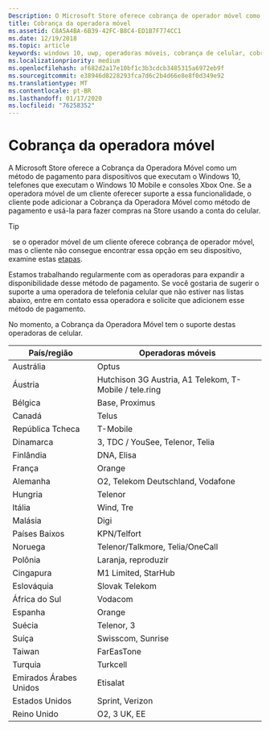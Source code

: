 ```yaml
---
Description: O Microsoft Store oferece cobrança de operador móvel como um método de pagamento para operadores móveis que dão suporte a esse recurso.
title: Cobrança da operadora móvel
ms.assetid: C8A5A4BA-6B39-42FC-B8C4-ED1B7F774CC1
ms.date: 12/19/2018
ms.topic: article
keywords: windows 10, uwp, operadoras móveis, cobrança de celular, cobrança da operadora móvel
ms.localizationpriority: medium
ms.openlocfilehash: af682d2a17e10bf1c3b3cdcb3485315a6972eb9f
ms.sourcegitcommit: e38946d8228293fca7d6c2b4d66e8e8f0d349e92
ms.translationtype: MT
ms.contentlocale: pt-BR
ms.lasthandoff: 01/17/2020
ms.locfileid: "76258352"
---
```

# <a name="mobile-operator-billing"></a>Cobrança da operadora móvel


A Microsoft Store oferece a Cobrança da Operadora Móvel como um método de pagamento para dispositivos que executam o Windows 10, telefones que executam o Windows 10 Mobile e consoles Xbox One. Se a operadora móvel de um cliente oferecer suporte a essa funcionalidade, o cliente pode adicionar a Cobrança da Operadora Móvel como método de pagamento e usá-la para fazer compras na Store usando a conta do celular.

> [!TIP]
>  se o operador móvel de um cliente oferece cobrança de operador móvel, mas o cliente não consegue encontrar essa opção em seu dispositivo, examine estas [etapas](https://support.microsoft.com/instantanswers/b25d6dd6-fb8b-3710-1e13-4d30eb01b51f).

Estamos trabalhando regularmente com as operadoras para expandir a disponibilidade desse método de pagamento. Se você gostaria de sugerir o suporte a uma operadora de telefonia celular que não estiver nas listas abaixo, entre em contato essa operadora e solicite que adicionem esse método de pagamento.

No momento, a Cobrança da Operadora Móvel tem o suporte destas operadoras de celular.

| País/região       | Operadoras móveis                                        |
|----------------------|---------------------------------------------------------|
| Austrália            | Optus                                                   |
| Áustria              | Hutchison 3G Austria, A1 Telekom, T-Mobile / tele.ring  |
| Bélgica              | Base, Proximus                                          |
| Canadá               | Telus                                                   |
| República Tcheca       | T-Mobile                                                |
| Dinamarca              | 3, TDC / YouSee, Telenor, Telia                         |
| Finlândia              | DNA, Elisa                                              |
| França               | Orange                                                  |
| Alemanha              | O2, Telekom Deutschland, Vodafone                       |
| Hungria              | Telenor                                                 |
| Itália                | Wind, Tre                                               |
| Malásia             | Digi                                                    |
| Países Baixos          | KPN/Telfort                                           |
| Noruega               | Telenor/Talkmore, Telia/OneCall                     |
| Polônia               | Laranja, reproduzir                                            |
| Cingapura            | M1 Limited, StarHub                                     |
| Eslováquia             | Slovak Telekom                                          |
| África do Sul         | Vodacom                                                 |
| Espanha                | Orange                                                  |
| Suécia               | Telenor, 3                                              |
| Suíça          | Swisscom, Sunrise                                       |
| Taiwan               | FarEasTone                                              |
| Turquia               | Turkcell                                                |
| Emirados Árabes Unidos | Etisalat                                                |
| Estados Unidos        | Sprint, Verizon                                         |
| Reino Unido       | O2, 3 UK, EE                                            |

 



 


 

 




